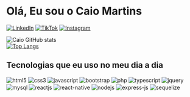 <h1>Olá, Eu sou o Caio Martins</h1>

[![LinkedIn](https://img.shields.io/badge/LinkedIn-0077B5?style=for-the-badge&logo=linkedin&logoColor=white)](https://www.linkedin.com/in/caio-martins-castro-a3ab9a22a/)
[![TikTok](https://img.shields.io/badge/TikTok-000000?style=for-the-badge&logo=tiktok&logoColor=white)](https://www.tiktok.com/@caiomartinscastro_)
[![Instagram](https://img.shields.io/badge/Instagram-E4405F?style=for-the-badge&logo=instagram&logoColor=white)](https://www.instagram.com/_caiomartinscastro/)


 ![Caio GitHub stats](https://github-readme-stats.vercel.app/api?username=caiomartinscastro1&show_icons=true&theme=radical)
 <br>
 [![Top Langs](https://github-readme-stats.vercel.app/api/top-langs/?username=caiomartinscastro1&hide_progress=true)](https://github.com/anuraghazra/github-readme-stats)


## Tecnologias que eu uso no meu dia a dia

<div style="display: inline-block">
  <img align="center" alt="html5" src="https://img.shields.io/badge/HTML5-E34F26?style=for-the-badge&logo=html5&logoColor=white"/>
  <img align="center" alt="css3" src="https://img.shields.io/badge/CSS3-1572B6?style=for-the-badge&logo=css3&logoColor=white"/>
  <img align="center" alt="javascript" src="https://img.shields.io/badge/JavaScript-F7DF1E?style=for-the-badge&logo=javascript&logoColor=black"/>
  <img align="center" alt="bootstrap" src="https://img.shields.io/badge/Bootstrap-563D7C?style=for-the-badge&logo=bootstrap&logoColor=white"/>
  <img align="center" alt="php" src="https://img.shields.io/badge/PHP-777BB4?style=for-the-badge&logo=php&logoColor=white"/>
  <img align="center" alt="typescript" src="https://img.shields.io/badge/TypeScript-007ACC?style=for-the-badge&logo=typescript&logoColor=white"/>
   <img align="center" alt="jquery" src="https://img.shields.io/badge/jQuery-0769AD?style=for-the-badge&logo=jquery&logoColor=white"/>
  <br>
  <img align="center" alt="mysql" src="https://img.shields.io/badge/MySQL-00000F?style=for-the-badge&logo=mysql&logoColor=white"/>
  
  <img align="center" alt="reactjs" src="https://img.shields.io/badge/React-20232A?style=for-the-badge&logo=react&logoColor=61DAFB"/>
  <img align="center" alt="react-native" src="https://img.shields.io/badge/React_Native-20232A?style=for-the-badge&logo=react&logoColor=61DAFB"/>
  <img align="center" alt="nodejs" src="https://img.shields.io/badge/Node.js-43853D?style=for-the-badge&logo=node.js&logoColor=white"/>
  <img align="center" alt="express-js" src="https://img.shields.io/badge/Express.js-404D59?style=for-the-badge"/>
  <img align="center" alt="sequelize" src="https://img.shields.io/badge/sequelize-323330?style=for-the-badge&logo=sequelize&logoColor=blue"/>
</div>
